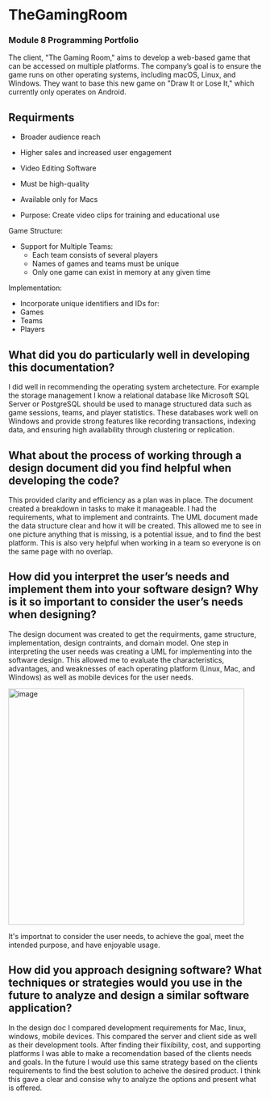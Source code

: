 # TheGamingRoom
### Module 8 Programming Portfolio
The client, "The Gaming Room," aims to develop a web-based game that can be accessed on multiple platforms. The company’s goal is to ensure the game runs on other operating systems, including macOS, Linux, and Windows. They want to base this new game on "Draw It or Lose It," which currently only operates on Android. 

## Requirments
  - Broader audience reach
  - Higher sales and increased user engagement

-  Video Editing Software
  - Must be high-quality
  - Available only for Macs 
  - Purpose: Create video clips for training and educational use
 
 Game Structure:
- Support for Multiple Teams:
  - Each team consists of several players
  - Names of games and teams must be unique
  - Only one game can exist in memory at any given time

Implementation:
- Incorporate unique identifiers and IDs for:
- Games
- Teams
- Players
## What did you do particularly well in developing this documentation?
I did well in recommending the operating system archetecture. For example the storage management I know a relational database like Microsoft SQL Server or PostgreSQL should be used to manage structured data such as game sessions, teams, and player statistics. These databases work well on Windows and provide strong features like recording transactions, indexing data, and ensuring high availability through clustering or replication.
 
## What about the process of working through a design document did you find helpful when developing the code?
This provided clarity and efficiency as a plan was in place. The document created a breakdown in tasks to make it manageable. I had the requirements, what to implement and contraints. The UML document made the data structure clear and how it will be created. This allowed me to see in one picture anything that is missing, is a potential issue, and to find the best platform. This is also very helpful when working in a team so everyone is on the same page with no overlap. 
## How did you interpret the user’s needs and implement them into your software design? Why is it so important to consider the user’s needs when designing?
The design document was created to get the requirments, game structure, implementation, design contraints, and domain model. One step in interpreting the user needs was creating a UML for implementing into the software design. This allowed me to evaluate the characteristics, advantages, and weaknesses of each operating platform (Linux, Mac, and Windows) as well as mobile devices for the user needs.

<img width="468" alt="image" src="https://github.com/user-attachments/assets/584ea4bf-bb3f-4f84-a98d-175a03d79737" />

It's importnat to consider the user needs, to achieve the goal, meet the intended purpose, and have enjoyable usage.  

## How did you approach designing software? What techniques or strategies would you use in the future to analyze and design a similar software application?
In the design doc I compared development requirements for Mac, linux, windows, mobile devices. This compared the server and client side as well as their development tools. After finding their flixibility, cost, and supporting platforms I was able to make a recomendation based of the clients needs and goals. 
In the future I would use this same strategy based on the clients requirements to find the best solution to acheive the desired product. I think this gave a clear and consise why to analyze the options and present what is offered. 
